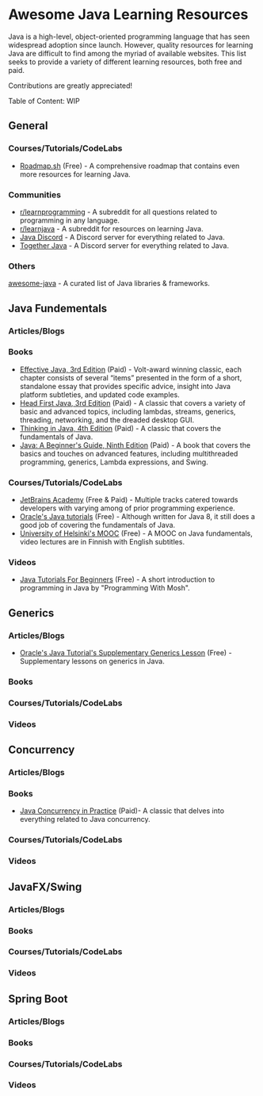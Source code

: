 # Awesome Java Learning Resources

Java is a high-level, object-oriented programming language that has seen widespread adoption since launch. However, quality resources for learning Java are difficult to find among the myriad of available websites. This list seeks to provide a variety of different learning resources, both free and paid.

Contributions are greatly appreciated!

Table of Content: WIP

## General

### Courses/Tutorials/CodeLabs
* [Roadmap.sh](https://roadmap.sh/java) (Free) - A comprehensive roadmap that contains even more resources for learning Java.

### Communities
* [r/learnprogramming](https://www.reddit.com/r/learnprogramming/) - A subreddit for all questions related to programming in any language.
* [r/learnjava](https://www.reddit.com/r/learnjava/) - A subreddit for resources on learning Java.
* [Java Discord](https://discord.gg/FRYBnQgp68) - A Discord server for everything related to Java.
* [Together Java](https://discord.gg/together-java-272761734820003841) - A Discord server for everything related to Java.

### Others
[awesome-java](https://github.com/akullpp/awesome-java#awesome-lists) - A curated list of Java libraries & frameworks.

## Java Fundementals

### Articles/Blogs

### Books
* [Effective Java, 3rd Edition](https://www.oreilly.com/library/view/effective-java-3rd/9780134686097/) (Paid) - Volt-award winning classic, each chapter consists of several “items” presented in the form of a short, standalone essay that provides specific advice, insight into Java platform subtleties, and updated code examples.
* [Head First Java, 3rd Edition](https://www.oreilly.com/library/view/head-first-java/9781492091646/) (Paid) - A classic that covers a variety of basic and advanced topics, including lambdas, streams, generics, threading, networking, and the dreaded desktop GUI.
* [Thinking in Java, 4th Edition](https://www.amazon.com/Thinking-Java-4th-Bruce-Eckel/dp/0131872486) (Paid) - A classic that covers the fundamentals of Java.
* [Java: A Beginner's Guide, Ninth Edition](https://www.amazon.co.uk/Java-Beginners-Guide-Herbert-Schildt/dp/1260463559) (Paid) - A book that covers the basics and touches on advanced features, including multithreaded programming, generics, Lambda expressions, and Swing.

### Courses/Tutorials/CodeLabs
* [JetBrains Academy](https://hyperskill.org/tracks?_gl=1%2an8e0qa%2a_ga%2aMTAzNzMzODAwMy4xNTYyMjEzOTY2%2a_ga_9J976DJZ68%2aMTY2Nzc0OTAxNy4xNS4wLjE2Njc3NDkwMTcuNjAuMC4w&_ga=2.208475922.1098163033.1667749019-1037338003.1562213966&category=2) (Free & Paid) - Multiple tracks catered towards developers with varying among of prior programming experience.
* [Oracle's Java tutorials](https://docs.oracle.com/javase/tutorial/) (Free) - Although written for Java 8, it still does a good job of covering the fundamentals of Java.
* [University of Helsinki's MOOC](https://java-programming.mooc.fi/) (Free) - A MOOC on Java fundamentals, video lectures are in Finnish with English subtitles.

### Videos
* [Java Tutorials For Beginners](https://www.youtube.com/watch?v=eIrMbAQSU34) (Free) - A short introduction to programming in Java by "Programming With Mosh".

## Generics

### Articles/Blogs
* [Oracle's Java Tutorial's Supplementary Generics Lesson](https://docs.oracle.com/javase/tutorial/extra/generics/intro.html) (Free) - Supplementary lessons on generics in Java.

### Books

### Courses/Tutorials/CodeLabs

### Videos


## Concurrency

### Articles/Blogs

### Books
* [Java Concurrency in Practice](https://jcip.net/) (Paid)- A classic that delves into everything related to Java concurrency.

### Courses/Tutorials/CodeLabs

### Videos


## JavaFX/Swing

### Articles/Blogs

### Books

### Courses/Tutorials/CodeLabs

### Videos


## Spring Boot

### Articles/Blogs

### Books

### Courses/Tutorials/CodeLabs

### Videos

